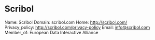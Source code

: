 
# Scribol

Name: Scribol
Domain: scribol.com
Home: http://scribol.com/
Privacy_policy: http://scribol.com/privacy-policy 
Email: info@scribol.com
Member_of: European Data Interactive Alliance
